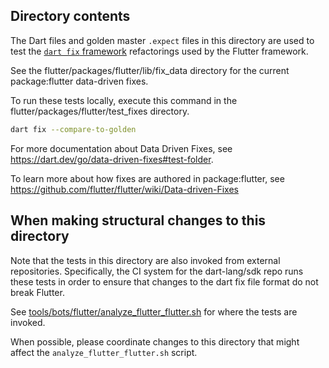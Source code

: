 ## Directory contents

The Dart files and golden master `.expect` files in this directory are used to
test the [`dart fix` framework](https://dart.dev/tools/dart-fix) refactorings
used by the Flutter framework.

See the flutter/packages/flutter/lib/fix_data directory for the current
package:flutter data-driven fixes.

To run these tests locally, execute this command in the
flutter/packages/flutter/test_fixes directory.
```sh
dart fix --compare-to-golden
```

For more documentation about Data Driven Fixes, see
https://dart.dev/go/data-driven-fixes#test-folder.

To learn more about how fixes are authored in package:flutter, see
https://github.com/flutter/flutter/wiki/Data-driven-Fixes

## When making structural changes to this directory

Note that the tests in this directory are also invoked from external
repositories. Specifically, the CI system for the dart-lang/sdk repo runs these
tests in order to ensure that changes to the dart fix file format do not break
Flutter.

See [tools/bots/flutter/analyze_flutter_flutter.sh](https://github.com/dart-lang/sdk/blob/main/tools/bots/flutter/analyze_flutter_flutter.sh)
for where the tests are invoked.

When possible, please coordinate changes to this directory that might affect the
`analyze_flutter_flutter.sh` script.

